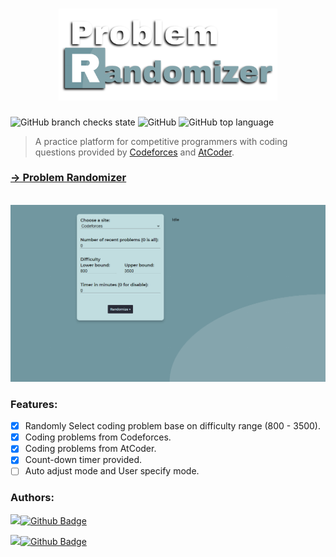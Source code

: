 # <div align="center"><img src="img/intro.png" width=350px></div>
<!-- # Problem Randomizer -->
![GitHub branch checks state](https://img.shields.io/github/checks-status/DecSP/Problem-Randomizer/master?color=c1dde0&style=flat-square)
![GitHub](https://img.shields.io/github/license/DecSP/Problem-Randomizer?color=c1dde0&style=flat-square)
![GitHub top language](https://img.shields.io/github/languages/top/DecSP/Problem-Randomizer?color=c1dde0&style=flat-square)
<!-- ![GitHub contributors](https://img.shields.io/github/contributors/DecSP/Problem-Randomizer?color=c1dde0&style=flat-square) -->
<!-- ![GitHub language count](https://img.shields.io/github/languages/count/DecSP/Problem-Randomizer) -->
<!-- [<img src="https://img.shields.io/website?up_message=Github%20Pages&url=https%3A%2F%2Fdecsp.github.io%2FProblem-Randomizer%2F">](https://decsp.github.io/Problem-Randomizer/) -->

> A practice platform for competitive programmers with coding questions provided by [Codeforces](https://codeforces.com/) and [AtCoder](https://atcoder.jp/).

### **[→ Problem Randomizer](https://decsp.github.io/Problem-Randomizer/)**

<!-- ### How it works:
  - Choose site (Codeforces or AtCoder).
  - Specify the range of difficulty.
  - Click on "Randomize" to start selecting suitable coding problem.
  - *Optional*:
    - Set count-down timer for evaluating your practice.
    - Selecting number of recently added problems that you might get. -->
<br>
<img src="img/screenshot.png" width=620px>

### Features:
  - [X] Randomly Select coding problem base on difficulty range (800 - 3500).
  - [X] Coding problems from Codeforces.
  - [X] Coding problems from AtCoder.
  - [X] Count-down timer provided.
  - [ ] Auto adjust mode and User specify mode.

### Authors:
<a title="" href="https://github.com/DecSP"><img src="https://avatars.githubusercontent.com/u/69586733?v=4" width=26px />![Github Badge](https://img.shields.io/badge/-@DecSP-fff?style=for-the-badge&logo=Github&logoColor=bfbfbf&link=https://github.com/DecSP)</a>

<a title="" href="https://github.com/NguyenD-Nam"><img src="https://avatars.githubusercontent.com/u/69586735?v=4" width=26px />![Github Badge](https://img.shields.io/badge/-@NguyenD--Nam-fff?style=for-the-badge&logo=GitHub&logoColor=bfbfbf&link=https://github.com/NguyenD-Nam)</a>

<!-- [<img src="https://avatars.githubusercontent.com/u/69586733?v=4" width=25px>  DecSP](https://github.com/DecSP) -->
